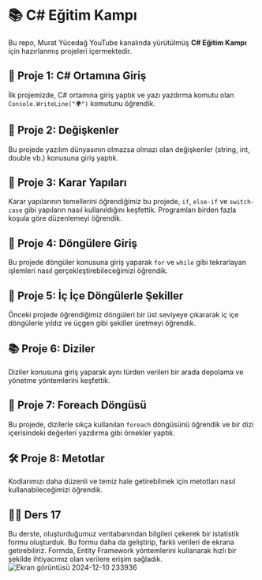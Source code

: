 # 📚 C# Eğitim Kampı

Bu repo, Murat Yücedağ YouTube kanalında yürütülmüş **C# Eğitim Kampı** için hazırlanmış projeleri içermektedir.

## 📘 Proje 1: C# Ortamına Giriş
İlk projemizde, C# ortamına giriş yaptık ve yazı yazdırma komutu olan `Console.WriteLine("🌍")` komutunu öğrendik.

## 🔢 Proje 2: Değişkenler
Bu projede yazılım dünyasının olmazsa olmazı olan değişkenler (string, int, double vb.) konusuna giriş yaptık.

## 🔀 Proje 3: Karar Yapıları
Karar yapılarının temellerini öğrendiğimiz bu projede, `if`, `else-if` ve `switch-case` gibi yapıların nasıl kullanıldığını keşfettik. Programları birden fazla koşula göre düzenlemeyi öğrendik.

## 🔄 Proje 4: Döngülere Giriş
Bu projede döngüler konusuna giriş yaparak `for` ve `while` gibi tekrarlayan işlemleri nasıl gerçekleştirebileceğimizi öğrendik.

## 🌟 Proje 5: İç İçe Döngülerle Şekiller
Önceki projede öğrendiğimiz döngüleri bir üst seviyeye çıkararak iç içe döngülerle yıldız ve üçgen gibi şekiller üretmeyi öğrendik.

## 📚 Proje 6: Diziler
Diziler konusuna giriş yaparak aynı türden verileri bir arada depolama ve yönetme yöntemlerini keşfettik.

## 🔎 Proje 7: Foreach Döngüsü
Bu projede, dizilerle sıkça kullanılan `foreach` döngüsünü öğrendik ve bir dizi içerisindeki değerleri yazdırma gibi örnekler yaptık.

## 🛠️ Proje 8: Metotlar
Kodlarımızı daha düzenli ve temiz hale getirebilmek için metotları nasıl kullanabileceğimizi öğrendik.
## 🧑‍🏫 Ders 17
Bu derste, oluşturduğumuz veritabanından bilgileri çekerek bir istatistik formu oluşturduk. Bu formu daha da geliştirip, farklı verileri de ekrana getirebiliriz. Formda, Entity Framework yöntemlerini kullanarak hızlı bir şekilde ihtiyacımız olan verilere erişim sağladık.
![Ekran görüntüsü 2024-12-10 233936](https://github.com/user-attachments/assets/3a3143ad-7e61-4703-a6d8-b85ab6073619)

